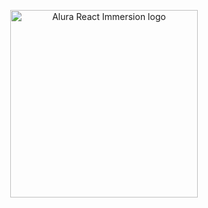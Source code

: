 <p align="center">
<a href="https://www.alura.com.br/imersao-react">
  <img height="300px" alt="Alura React Immersion logo" src="https://www.alura.com.br/assets/img/imersoes/react/imersao-react-logo.1594044142.svg"></img>
</a>
</p>
